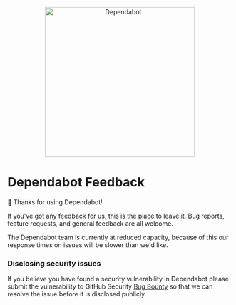 <p align="center">
  <img src="https://s3.eu-west-2.amazonaws.com/dependabot-images/logo-with-name-horizontal.svg?v5" alt="Dependabot" width="336">
</p>

# Dependabot Feedback

👋 Thanks for using Dependabot!

If you've got any feedback for us, this is the place to leave it. Bug reports,
feature requests, and general feedback are all welcome.

The Dependabot team is currently at reduced capacity, because of this our
response times on issues will be slower than we'd like.

### Disclosing security issues

If you believe you have found a security vulnerability in Dependabot please
submit the vulnerability to GitHub Security [Bug Bounty](https://bounty.github.com/)
so that we can resolve the issue before it is disclosed publicly.
